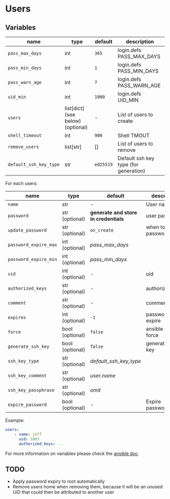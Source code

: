 # Users

## Variables

| name                   | type                              | default   | description                           |
| ---------------------- | --------------------------------- | --------- | ------------------------------------- |
| `pass_max_days`        | int                               | `365`     | login.defs PASS_MAX_DAYS              |
| `pass_min_days`        | int                               | `1`       | login.defs PASS_MIN_DAYS              |
| `pass_warn_age`        | int                               | `7`       | login.defs PASS_WARN_AGE              |
| `uid_min`              | int                               | `1000`    | login.defs UID_MIN                    |
| `users`                | list[dict] (see below) (optional) | -         | List of users to create               |
| `shell_timeout`        | int                               | `900`     | Shell TMOUT                           |
| `remove_users`         | list[str]                         | []        | List of users to remove               |
| `default_ssh_key_type` | str                               | `ed25519` | Default ssh key type (for generation) |

For each users:

| name                  | type            | default                               | description             |
| --------------------- | --------------- | ------------------------------------- | ----------------------- |
| `name`                | str             | -                                     | User name               |
| `password`            | str (optional)  | **generate and store in credentials** | user password           |
| `update_password`     | str (optional)  | `on_create`                           | when to update password |
| `password_expire_max` | int (optional)  | _pass_max_days_                       |                         |
| `password_expire_min` | int (optional)  | _pass_min_days_                       |                         |
| `uid`                 | int (optional)  | -                                     | uid                     |
| `authorized_keys`     | str (optional)  | -                                     | authorized_keys         |
| `comment`             | str (optional)  | -                                     | comment                 |
| `expires`             | int (optional)  | `-1`                                  | password expire         |
| `force`               | bool (optional) | `false`                               | ansible user force      |
| `generate_ssh_key`    | bool (optional) | `false`                               | generate ssh key        |
| `ssh_key_type`        | str (optional)  | _default_ssh_key_type_                |                         |
| `ssh_key_comment`     | str (optional)  | _user.name_                           |                         |
| `ssh_key_passphrase`  | str (optional)  | _omit_                                |                         |
| `expire_password`     | bool (optional) | -                                     | Expire password         |

Example:

```yaml
users:
    - name: jeff
      uid: 1003
      authorized_keys: ...
```

For more information on variables please check the [ansible doc](https://docs.ansible.com/ansible/latest/collections/ansible/builtin/user_module.html).

## TODO

-   Apply password expiry to root automatically
-   Remove users home when removing them, because it will be an unused UID that could then be attributed to another user
